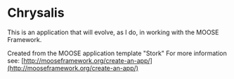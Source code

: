Chrysalis
========

This is an application that will evolve, as I do, in working with the MOOSE Framework.

Created from the MOOSE application template "Stork"
For more information see: [http://mooseframework.org/create-an-app/](http://mooseframework.org/create-an-app/)
